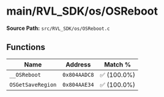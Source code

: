 # main/RVL_SDK/os/OSReboot

**Source Path:** `src/RVL_SDK/os/OSReboot.c`

## Functions

| Name | Address | Match % |
|------|---------|---------|
| `__OSReboot` | `0x804AADC8` | :white_check_mark: (100.0%) |
| `OSGetSaveRegion` | `0x804AAE34` | :white_check_mark: (100.0%) |